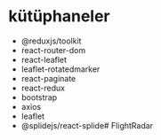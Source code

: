 # kütüphaneler
- @reduxjs/toolkit
- react-router-dom
- react-leaflet
- leaflet-rotatedmarker
- react-paginate
- react-redux
- bootstrap
- axios
- leaflet
- @splidejs/react-splide# FlightRadar
